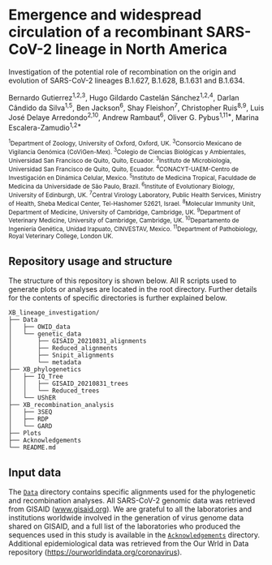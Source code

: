 # Emergence and widespread circulation of a recombinant SARS-CoV-2 lineage in North America
Investigation of the potential role of recombination on the origin and evolution of SARS-CoV-2 lineages B.1.627, B.1.628, B.1.631 and B.1.634.


Bernardo Gutierrez<sup>1,2,3</sup>, Hugo Gildardo Castelán Sánchez<sup>1,2,4</sup>, Darlan Cândido da Silva<sup>1,5</sup>, Ben Jackson<sup>6</sup>, Shay Fleishon<sup>7</sup>, Christopher Ruis<sup>8,9</sup>, Luis José Delaye Arredondo<sup>2,10</sup>, Andrew Rambaut<sup>6</sup>, Oliver G. Pybus<sup>1,11*</sup>, Marina Escalera-Zamudio<sup>1,2*</sup>


<sup><sup>1</sup>Department of Zoology, University of Oxford, Oxford, UK.
<sup>3</sup>Consorcio Mexicano de Vigilancia Genómica (CoViGen-Mex).
<sup>3</sup>Colegio de Ciencias Biológicas y Ambientales, Universidad San Francisco de Quito, Quito, Ecuador.
<sup>3</sup>Instituto de Microbiología, Universidad San Francisco de Quito, Quito, Ecuador.
<sup>4</sup>CONACYT-UAEM-Centro de Investigación en Dinámica Celular, Mexico.
<sup>5</sup>Instituto de Medicina Tropical, Faculdade de Medicina da Universidade de São Paulo, Brazil.
<sup>6</sup>Institute of Evolutionary Biology, University of Edinburgh, UK.
<sup>7</sup>Central Virology Laboratory, Public Health Services, Ministry of Health, Sheba Medical Center, Tel-Hashomer 52621, Israel.
<sup>8</sup>Molecular Immunity Unit, Department of Medicine, University of Cambridge, Cambridge, UK.
<sup>9</sup>Department of Veterinary Medicine, University of Cambridge, Cambridge, UK.
<sup>10</sup>Departamento de Ingeniería Genética, Unidad Irapuato, CINVESTAV, Mexico.
<sup>11</sup>Department of Pathobiology, Royal Veterinary College, London UK.</sup>


## Repository usage and structure

The structure of this repository is shown below. All R scripts used to generate plots or analyses are located in the root directory. Further details for the contents of specific directories is further explained below.

```
XB_lineage_investigation/
├── Data
│   ├── OWID_data
│   └── genetic_data
│       ├── GISAID_20210831_alignments
│       ├── Reduced_alignments
│       ├── Snipit_alignments
│       └── metadata
├── XB_phylogenetics
│   ├── IQ_Tree
│   │   ├── GISAID_20210831_trees
│   │   └── Reduced_trees
│   └── UShER
├── XB_recombination_analysis
│   ├── 3SEQ
│   ├── RDP
│   └── GARD
├── Plots
├── Acknowledgements
└── README.md
```

## Input data

The [`Data`](Data/) directory contains specific alignments used for the phylogenetic and recombination analyses. All SARS-CoV-2 genomic data was retrieved from GISAID (www.gisaid.org). We are grateful to all the laboratories and institutions worldwide involved in the generation of virus genome data shared on GISAID, and a full list of the laboratories who produced the sequences used in this study is available in the [`Acknowledgements`](Acknowledgements/) directory. Additional epidemiological data was retrieved from the Our Wrld in Data repository (https://ourworldindata.org/coronavirus).
